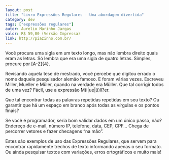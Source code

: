 ```yaml
---
layout: post
title: "Livro Expressões Regulares - Uma abordagem divertida"
category: dev
tags: ["expressões regulares"]
autor: Aurelio Marinho Jargas
valor: R$ 59,00 (Versão Impressa)
link: http://piazinho.com.br/
---
```

Você procura uma sigla em um texto longo, mas não lembra direito quais eram as letras. Só lembra que era uma sigla de quatro letras. Simples, procure por [A-Z]{4}.

Revisando aquela tese de mestrado, você percebe que digitou errado o nome daquele pesquisador alemão famoso. E foram várias vezes. Escreveu Miller, Mueller e Müler, quando na verdade era Müller. Que tal corrigir todos de uma vez? Fácil, use a expressão M(i|ue|ü)ll?er.

Que tal encontrar todas as palavras repetidas repetidas em seu texto? Ou garantir que há um espaço em branco após todas as vírgulas e os pontos finais?

Se você é programador, seria bom validar dados em um único passo, não? Endereço de e-mail, número IP, telefone, data, CEP, CPF... Chega de percorrer vetores e fazer checagens “na mão”.

Estes são exemplos de uso das Expressões Regulares, que servem para encontrar rapidamente trechos de texto informando apenas o seu formato. Ou ainda pesquisar textos com variações, erros ortográficos e muito mais!
